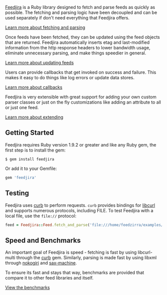 [Feedjira][github] is a Ruby library designed to fetch and parse feeds as
quickly as possible. The fetching and parsing logic have been decoupled and can
be used separately if don't need everything that Feedjira offers.

[github]: https://github.com/feedjira/feedjira

[Learn more about fetching and parsing](/fetching-and-parsing.html)

Once feeds have been fetched, they can be updated using the feed objects that
are returned. Feedjira automatically inserts etag and last-modified information
from the http response headers to lower bandwidth usage, eliminate unnecessary
parsing, and make things speedier in general.

[Learn more about updating feeds](/updating-feeds.html)

Users can provide callbacks that get invoked on success and failure. This makes
it easy to do things like log errors or update data stores.

[Learn more about callbacks](/callbacks.html)

Feedjira is very extensible with great support for adding your own custom parser
classes or just on the fly customizations like adding an attribute to all or
just one feed.

[Learn more about extending](/extending.html)

## Getting Started

Feedjira requires Ruby version 1.9.2 or greater and like any Ruby gem, the first
step is to install the gem:

```
$ gem install feedjira
```

Or add it to your Gemfile:

```ruby
gem 'feedjira'
```

## Testing

Feedjira uses [curb][] to perform requests. `curb` provides bindings for
[libcurl][] and supports numerous protocols, including FILE. To test Feedjira
with a local file, use the `file://` protocol:

[libcurl]: http://curl.haxx.se/libcurl/

```ruby
feed = Feedjira::Feed.fetch_and_parse('file:///home/feedzirra/examples/feed.rss')
```

## Speed and Benchmarks

An important goal of Feedjira is speed - fetching is fast by using libcurl-multi
through the [curb][] gem. Similarly, parsing is made fast by using libxml
through [nokogiri][] and [sax-machine][].

[curb]: https://github.com/taf2/curb
[nokogiri]: https://github.com/sparklemotion/nokogiri
[sax-machine]: https://github.com/pauldix/sax-machine

To ensure its fast and stays that way, benchmarks are provided that compare it
to other feed libraries and itself.

[View the benchmarks](/benchmarks.html)
